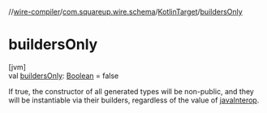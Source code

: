 //[wire-compiler](../../../index.md)/[com.squareup.wire.schema](../index.md)/[KotlinTarget](index.md)/[buildersOnly](builders-only.md)

# buildersOnly

[jvm]\
val [buildersOnly](builders-only.md): [Boolean](https://kotlinlang.org/api/latest/jvm/stdlib/kotlin/-boolean/index.html) = false

If true, the constructor of all generated types will be non-public, and they will be instantiable via their builders, regardless of the value of [javaInterop](java-interop.md).
